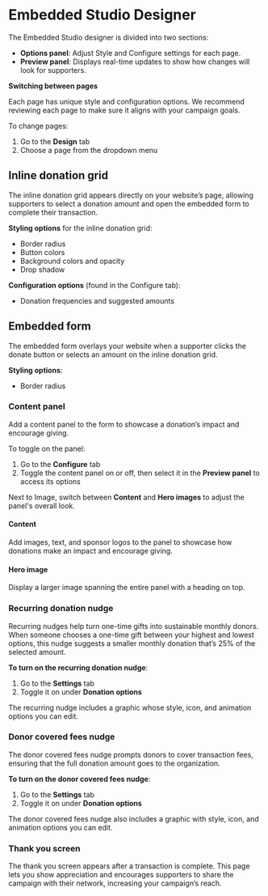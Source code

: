 # Embedded Studio Designer

The Embedded Studio designer is divided into two sections:

- **Options panel**: Adjust Style and Configure settings for each page.
- **Preview panel**: Displays real-time updates to show how changes will look for supporters.

**Switching between pages**

Each page has unique style and configuration options. We recommend reviewing each page to make sure it aligns with your campaign goals.

To change pages:

1. Go to the **Design** tab
2. Choose a page from the dropdown menu

## Inline donation grid

The inline donation grid appears directly on your website’s page, allowing supporters to select a donation amount and open the embedded form to complete their transaction.

**Styling options** for the inline donation grid:

- Border radius
- Button colors
- Background colors and opacity
- Drop shadow

**Configuration options** (found in the Configure tab):

- Donation frequencies and suggested amounts

## Embedded form

The embedded form overlays your website when a supporter clicks the donate button or selects an amount on the inline donation grid.

**Styling options**:

- Border radius

### Content panel

Add a content panel to the form to showcase a donation’s impact and encourage giving.

To toggle on the panel:

1. Go to the **Configure** tab
2. Toggle the content panel on or off, then select it in the **Preview panel** to access its options

Next to Image, switch between **Content** and **Hero images** to adjust the panel's overall look.

#### Content

Add images, text, and sponsor logos to the panel to showcase how donations make an impact and encourage giving.

#### Hero image

Display a larger image spanning the entire panel with a heading on top.

### Recurring donation nudge

Recurring nudges help turn one-time gifts into sustainable monthly donors. When someone chooses a one-time gift between your highest and lowest options, this nudge suggests a smaller monthly donation that’s 25% of the selected amount.

**To turn on the recurring donation nudge**:

1. Go to the **Settings** tab
2. Toggle it on under **Donation options**

The recurring nudge includes a graphic whose style, icon, and animation options you can edit.

### Donor covered fees nudge

The donor covered fees nudge prompts donors to cover transaction fees, ensuring that the full donation amount goes to the organization.

**To turn on the donor covered fees nudge**:

1. Go to the **Settings** tab
2. Toggle it on under **Donation options**

The donor covered fees nudge also includes a graphic with style, icon, and animation options you can edit.

### Thank you screen

The thank you screen appears after a transaction is complete. This page lets you show appreciation and encourages supporters to share the campaign with their network, increasing your campaign’s reach.
